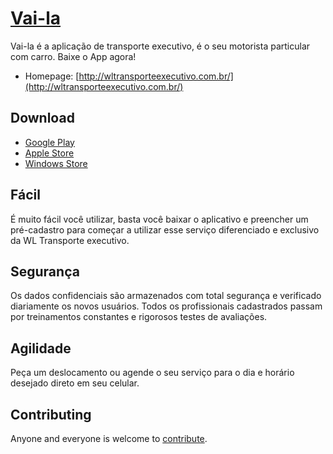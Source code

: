 # [Vai-la ](http://wltransporteexecutivo.com.br/)

Vai-la é a aplicação de transporte executivo, é o seu motorista particular com carro.
Baixe o App agora!

* Homepage: [http://wltransporteexecutivo.com.br/](http://wltransporteexecutivo.com.br/)

## Download

* [Google Play](https://play.google.com/store/apps/details?id=br.com.appwl.app&hl=pt_BR)
* [Apple Store](http://wltransporteexecutivo.com.br/)
* [Windows Store](http://wltransporteexecutivo.com.br/)

## Fácil

É muito fácil você utilizar, basta você baixar o aplicativo e preencher um pré-cadastro para começar a utilizar esse serviço diferenciado e exclusivo da WL Transporte executivo.

## Segurança

Os dados confidenciais são armazenados com total segurança e verificado diariamente os novos usuários. Todos os profissionais cadastrados passam por treinamentos constantes e rigorosos testes de avaliações.

## Agilidade

Peça um deslocamento ou agende o seu serviço para o dia e horário desejado direto em seu celular.

## Contributing

Anyone and everyone is welcome to [contribute](CONTRIBUTING.md).
